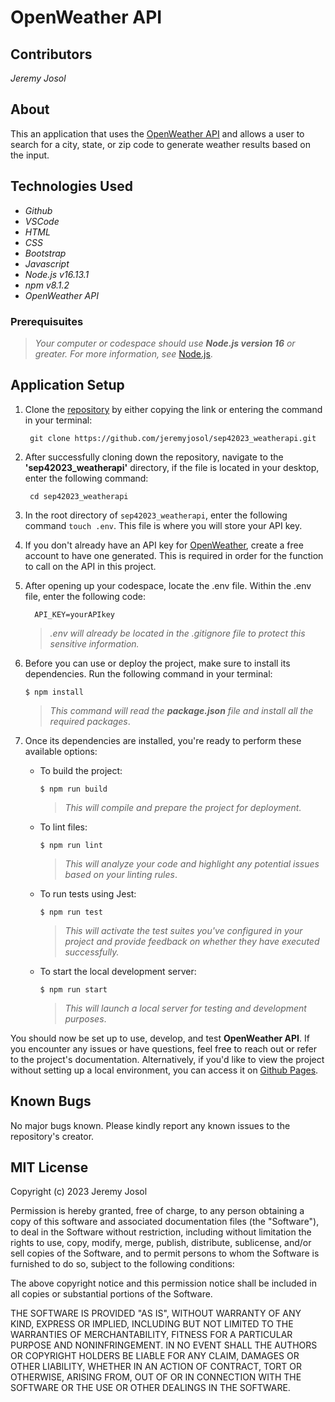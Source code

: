 # OpenWeather API

## Contributors
_Jeremy Josol_

## About
This an application that uses the [OpenWeather API](https://openweathermap.org/api) and allows a user to search for a city, state, or zip code to generate weather results based on the input.  

## Technologies Used

* _Github_
* _VSCode_
* _HTML_
* _CSS_
* _Bootstrap_
* _Javascript_
* _Node.js v16.13.1_
* _npm v8.1.2_
* _OpenWeather API_

### Prerequisuites
> _Your computer or codespace should use **Node.js version 16** or greater. For more information, see_ [Node.js](https://nodejs.org/en).

## Application Setup

1. Clone the [repository](https://github.com/jeremyjosol/sep42023_weatherapi.git) by either copying the link or entering the command in your terminal:
    ```
     git clone https://github.com/jeremyjosol/sep42023_weatherapi.git
    ```
2. After successfully cloning down the repository, navigate to the **'sep42023_weatherapi'** directory, if the file is located in your desktop, enter the following command:
      ```
       cd sep42023_weatherapi   
3. In the root directory of `sep42023_weatherapi`, enter the following command `touch .env`. This file is where you will store your API key.

4. If you don't already have an API key for [OpenWeather](https://openweathermap.org/api), create a free account to have one generated. This is required in order for the function to call on the API in this project.

5. After opening up your codespace, locate the .env file. Within the .env file, enter the following code: 
      ```
        API_KEY=yourAPIkey
      ```  
    > _.env will already be located in the .gitignore file to protect this sensitive information._

6. Before you can use or deploy the project, make sure to install its dependencies. Run the following command in your terminal:

    `$ npm install`

    > _This command will read the **package.json** file and install all the required packages_.

7. Once its dependencies are installed, you're ready to perform these available options:
    
    - To build the project:
    
      `$ npm run build`

      > _This will compile and prepare the project for deployment._

    - To lint files:

      `$ npm run lint`

      > _This will analyze your code and highlight any potential issues based on your linting rules_.

    - To run tests using Jest: 
    
      `$ npm run test`

      > _This will activate the test suites you've configured in your project and provide feedback on whether they have executed successfully._
        
    - To start the local development server: 
    
      `$ npm run start` 

      > _This will launch a local server for testing and development purposes_.


You should now be set up to use, develop, and test **OpenWeather API**. If you encounter any issues or have questions, feel free to reach out or refer to the project's documentation. Alternatively, if you'd like to view the project without setting up a local environment, you can access it on [Github Pages](https://jeremyjosol.github.io/sep42023_weatherapi/). 


## Known Bugs
No major bugs known. Please kindly report any known issues to the repository's creator.

## MIT License
Copyright (c) 2023 Jeremy Josol

Permission is hereby granted, free of charge, to any person obtaining a copy of this software and associated documentation files (the "Software"), to deal in the Software without restriction, including without limitation the rights to use, copy, modify, merge, publish, distribute, sublicense, and/or sell copies of the Software, and to permit persons to whom the Software is furnished to do so, subject to the following conditions:

The above copyright notice and this permission notice shall be included in all copies or substantial portions of the Software.

THE SOFTWARE IS PROVIDED "AS IS", WITHOUT WARRANTY OF ANY KIND, EXPRESS OR IMPLIED, INCLUDING BUT NOT LIMITED TO THE WARRANTIES OF MERCHANTABILITY, FITNESS FOR A PARTICULAR PURPOSE AND NONINFRINGEMENT. IN NO EVENT SHALL THE AUTHORS OR COPYRIGHT HOLDERS BE LIABLE FOR ANY CLAIM, DAMAGES OR OTHER LIABILITY, WHETHER IN AN ACTION OF CONTRACT, TORT OR OTHERWISE, ARISING FROM, OUT OF OR IN CONNECTION WITH THE SOFTWARE OR THE USE OR OTHER DEALINGS IN THE SOFTWARE.